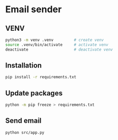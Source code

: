 # Email sender

## VENV

```bash
python3 -m venv .venv         # create venv
source .venv/bin/activate     # activate venv
deactivate                    # deactivate venv
```

## Installation

```bash
pip install -r requirements.txt
```

## Update packages

```bash
python -m pip freeze > requirements.txt
```

## Send email

```bash
python src/app.py
```
